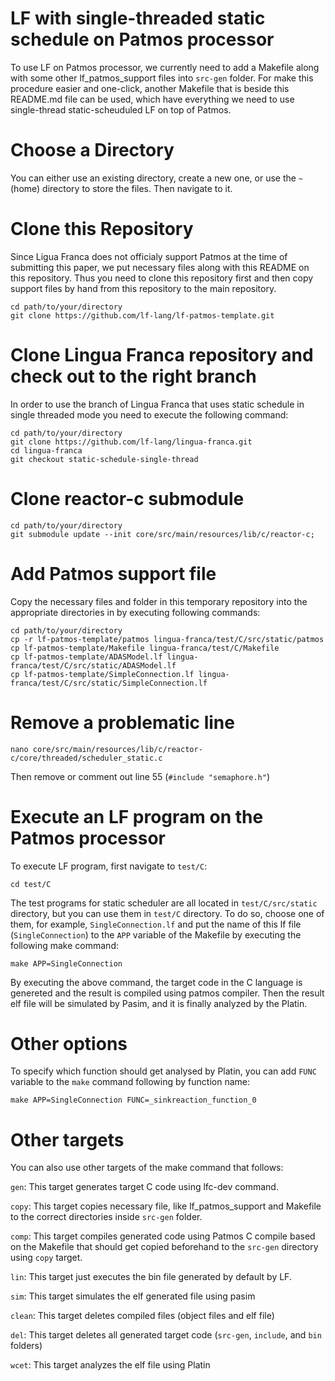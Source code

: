 # LF with single-threaded static schedule  on Patmos processor
To use LF on Patmos processor, we currently need to add a Makefile along with some other lf_patmos_support files into `src-gen` folder. For make this procedure easier and one-click, another Makefile that is beside this README.md file can be used, which have everything we need to use single-thread static-scheuduled LF on top of Patmos.

# Choose a Directory

You can either use an existing directory, create a new one, or use the `~` (home) directory to store the files. Then navigate to it.

# Clone this Repository 

Since Ligua Franca does not officialy support Patmos at the time of submitting this paper, we put necessary files along with this README on this repository. Thus you need to clone this repository first and then copy support files by hand from this repository to the main repository.
```
cd path/to/your/directory
git clone https://github.com/lf-lang/lf-patmos-template.git
```
# Clone Lingua Franca repository and check out to the right branch
In order to use the branch of Lingua Franca that uses static schedule in single threaded mode you need to execute the following command: 
```
cd path/to/your/directory
git clone https://github.com/lf-lang/lingua-franca.git
cd lingua-franca
git checkout static-schedule-single-thread
```

# Clone reactor-c submodule
```
cd path/to/your/directory
git submodule update --init core/src/main/resources/lib/c/reactor-c;
```

# Add Patmos support file
 Copy the necessary files and folder in this temporary repository into the appropriate directories in by executing following commands:

```
cd path/to/your/directory
cp -r lf-patmos-template/patmos lingua-franca/test/C/src/static/patmos
cp lf-patmos-template/Makefile lingua-franca/test/C/Makefile
cp lf-patmos-template/ADASModel.lf lingua-franca/test/C/src/static/ADASModel.lf
cp lf-patmos-template/SimpleConnection.lf lingua-franca/test/C/src/static/SimpleConnection.lf 
```
# Remove a problematic line

`nano core/src/main/resources/lib/c/reactor-c/core/threaded/scheduler_static.c`

Then remove or comment out line 55 (`#include "semaphore.h"`)

# Execute an LF program on the Patmos processor
To execute LF program, first navigate to `test/C`:

`cd test/C`

The test programs for static scheduler are all located in `test/C/src/static` directory, but you can use them in `test/C` directory. To do so, choose one of them, for example, `SingleConnection.lf` and put the name of this lf file (`SingleConnection`) to the `APP` variable of the Makefile by executing the following make command:

`make APP=SingleConnection`

By executing the above command, the target code in the C language is genereted and the result is compiled using patmos compiler. Then the result elf file will be simulated by Pasim, and it is finally analyzed by the Platin. 

# Other options
To specify which function should get analysed by Platin, you can add `FUNC` variable to the `make` command following by function name: 


`make APP=SingleConnection FUNC=_sinkreaction_function_0`


# Other targets
You can also use other targets of the make command that follows: 

`gen`: This target generates target C code using lfc-dev command.

`copy`: This target copies necessary file, like lf_patmos_support and Makefile to the correct directories inside `src-gen` folder.

`comp`: This target compiles generated code using Patmos C compile based on the Makefile that should get copied beforehand to the `src-gen` directory using `copy` target.

`lin`: This target just executes the bin file generated by default by LF.

`sim`: This target simulates the elf generated file using pasim

`clean`: This target deletes compiled files (object files and elf file)

`del`: This target deletes all generated target code (`src-gen`, `include`, and `bin` folders)

`wcet`: This target analyzes the elf file using Platin

